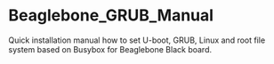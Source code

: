 # Beaglebone_GRUB_Manual
Quick installation manual how to set U-boot, GRUB, Linux and root file system based on Busybox for Beaglebone Black board.
